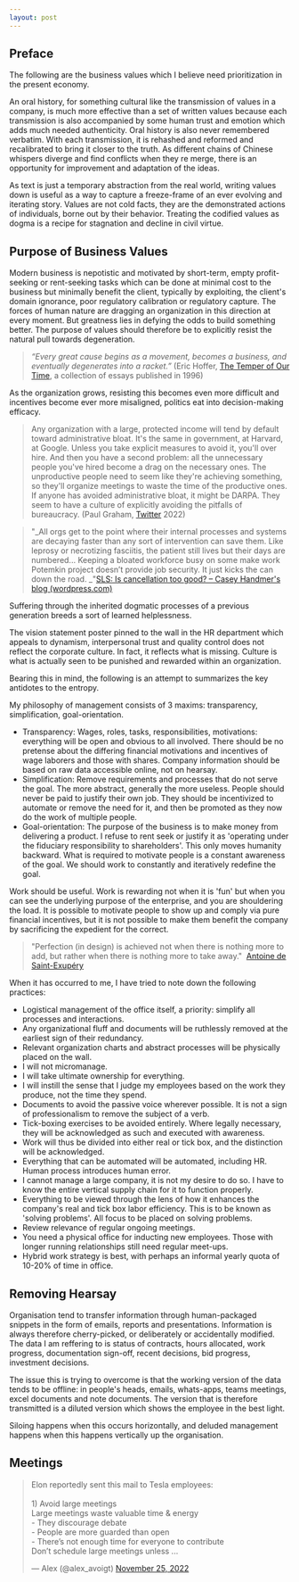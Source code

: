 ```yaml
---
layout: post
---
```


## Preface

The following are the business values which I believe need prioritization in the present economy.

An oral history, for something cultural like the transmission of values in a company, is much more effective than a set of written values because each transmission is also accompanied by some human trust and emotion which adds much needed authenticity. Oral history is also never remembered verbatim. With each transmission, it is rehashed and reformed and recalibrated to bring it closer to the truth. As different chains of Chinese whispers diverge and find conflicts when they re merge, there is an opportunity for improvement and adaptation of the ideas.

As text is just a temporary abstraction from the real world, writing values down is useful as a way to capture a freeze-frame of an ever evolving and iterating story. Values are not cold facts, they are the demonstrated actions of individuals, borne out by their behavior. Treating the codified values as dogma is a recipe for stagnation and decline in civil virtue.

## Purpose of Business Values

Modern business is nepotistic and motivated by short-term, empty profit-seeking or rent-seeking tasks which can be done at minimal cost to the business but minimally benefit the client, typically by exploiting, the client's domain ignorance, poor regulatory calibration or regulatory capture. The forces of human nature are dragging an organization in this direction at every moment. But greatness lies in defying the odds to build something better. The purpose of values should therefore be to explicitly resist the natural pull towards degeneration.

> _“Every great cause begins as a movement, becomes a business, and eventually degenerates into a racket.”_ (Eric Hoffer, [The Temper of Our Time](https://www.goodreads.com/work/quotes/1210985), a collection of essays published in 1996)

As the organization grows, resisting this becomes even more difficult and incentives become ever more misaligned, politics eat into decision-making efficacy.

> Any organization with a large, protected income will tend by default toward administrative bloat. It's the same in government, at Harvard, at Google. Unless you take explicit measures to avoid it, you'll over hire. And then you have a second problem: all the unnecessary people you've hired become a drag on the necessary ones. The unproductive people need to seem like they're achieving something, so they'll organize meetings to waste the time of the productive ones. If anyone has avoided administrative bloat, it might be DARPA. They seem to have a culture of explicitly avoiding the pitfalls of bureaucracy. (Paul Graham, [Twitter](https://twitter.com/paulg/status/1588113756189597696?s=20&t=-KxfSin4Qlyzie-TEeguDA) 2022) 

> "_All orgs get to the point where their internal processes and systems are decaying faster than any sort of intervention can save them. Like leprosy or necrotizing fasciitis, the patient still lives but their days are numbered... Keeping a bloated workforce busy on some make work Potemkin project doesn’t provide job security. It just kicks the can down the road. _"[SLS: Is cancellation too good? – Casey Handmer's blog (wordpress.com)](https://caseyhandmer.wordpress.com/2021/02/24/sls-is-cancellation-too-good/)

Suffering through the inherited dogmatic processes of a previous generation breeds a sort of learned helplessness.

The vision statement poster pinned to the wall in the HR department which appeals to dynamism, interpersonal trust and quality control does not reflect the corporate culture. In fact, it reflects what is missing. Culture is what is actually seen to be punished and rewarded within an organization. 

Bearing this in mind, the following is an attempt to summarizes the key antidotes to the entropy.

My philosophy of management consists of 3 maxims: transparency, simplification, goal-orientation.

- Transparency: Wages, roles, tasks, responsibilities, motivations: everything will be open and obvious to all involved. There should be no pretense about the differing financial motivations and incentives of wage laborers and those with shares. Company information should be based on raw data accessible online, not on hearsay.
- Simplification: Remove requirements and processes that do not serve the goal. The more abstract, generally the more useless. People should never be paid to justify their own job. They should be incentivized to automate or remove the need for it, and then be promoted as they now do the work of multiple people.
- Goal-orientation: The purpose of the business is to make money from delivering a product. I refuse to rent seek or justify it as 'operating under the fiduciary responsibility to shareholders'. This only moves humanity backward. What is required to motivate people is a constant awareness of the goal. We should work to constantly and iteratively redefine the goal. 

Work should be useful. Work is rewarding not when it is 'fun' but when you can see the underlying purpose of the enterprise, and you are shouldering the load. It is possible to motivate people to show up and comply via pure financial incentives, but it is not possible to make them benefit the company by sacrificing the expedient for the correct.

> "Perfection (in design) is achieved not when there is nothing more to add, but rather when there is nothing more to take away."  [Antoine de Saint-Exupéry](https://en.wikipedia.org/wiki/Antoine_de_Saint-Exup%C3%A9ry)

When it has occurred to me, I have tried to note down the following practices:

- Logistical management of the office itself, a priority: simplify all processes and interactions.
- Any organizational fluff and documents will be ruthlessly removed at the earliest sign of their redundancy.
- Relevant organization charts and abstract processes will be physically placed on the wall.
- I will not micromanage. 
- I will take ultimate ownership for everything.
- I will instill the sense that I judge my employees based on the work they produce, not the time they spend.
- Documents to avoid the passive voice wherever possible. It is not a sign of professionalism to remove the subject of a verb. 
- Tick-boxing exercises to be avoided entirely. Where legally necessary, they will be acknowledged as such and executed with awareness.
- Work will thus be divided into either real or tick box, and the distinction will be acknowledged.
- Everything that can be automated will be automated, including HR. Human process introduces human error.
- I cannot manage a large company, it is not my desire to do so. I have to know the entire vertical supply chain for it to function properly.
- Everything to be viewed through the lens of how it enhances the company's real and tick box labor efficiency. This is to be known as 'solving problems'. All focus to be placed on solving problems. 
- Review relevance of regular ongoing meetings.
- You need a physical office for inducting new employees. Those with longer running relationships still need regular meet-ups.
- Hybrid work strategy is best, with perhaps an informal yearly quota of 10-20% of time in office.

## Removing Hearsay

Organisation tend to transfer information through human-packaged snippets in the form of emails, reports and presentations. Information is always therefore cherry-picked, or deliberately or accidentally modified. The data I am reffering to is status of contracts, hours allocated, work progress, documentation sign-off, recent decisions, bid progress, investment decisions.

The issue this is trying to overcome is that the working version of the data tends to be offline: in people's heads, emails, whats-apps, teams meetings, excel documents and note documents. The version that is therefore transmitted is a diluted version which shows the employee in the best light.

Siloing happens when this occurs horizontally, and deluded management happens when this happens vertically up the organisation. 



## Meetings

<blockquote class="twitter-tweet"><p lang="en" dir="ltr">Elon reportedly sent this mail to Tesla employees:<br><br>1) Avoid large meetings<br>Large meetings waste valuable time &amp; energy<br>- They discourage debate<br>- People are more guarded than open<br>- There’s not enough time for everyone to contribute<br>Don’t schedule large meetings unless ...</p>&mdash; Alex (@alex_avoigt) <a href="https://twitter.com/alex_avoigt/status/1596182210159456256?ref_src=twsrc%5Etfw">November 25, 2022</a></blockquote> <script async src="https://platform.twitter.com/widgets.js" charset="utf-8"></script>

